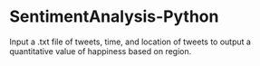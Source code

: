 # SentimentAnalysis-Python
Input a .txt file of tweets, time, and location of tweets to output a quantitative value of happiness based on region.
